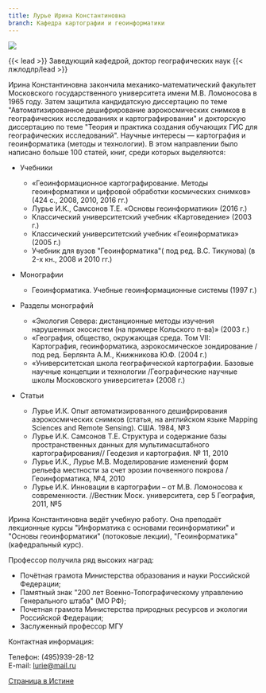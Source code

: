 ```yaml
---
title: Лурье Ирина Константиновна
branch: Кафедра картографии и геоинформатики
---
```

![](img/lik.jpg)

{{< lead >}} Заведующий кафедрой, доктор географических наук {{< лжлодлр/lead >}}

Ирина Константиновна закончила механико-математический факультет Московского государственного университета имени М.В. Ломоносова в 1965 году. Затем защитила кандидатскую диссертацию по теме "Автоматизированное дешифрирование аэрокосмических снимков в географических исследованиях и картографировании" и докторскую диссертацию по теме "Теория и практика создания обучающих ГИС для географических исследований". 
Научные интересы — картография и геоинформатика (методы и технологии). В этом направлении было написано больше 100 статей, книг, среди которых выделяются:

* Учебники

  * «Геоинформационное картографирование. Методы геоинформатики и цифровой обработки космических снимков» (424 с., 2008, 2010, 2016 гг.)
  * Лурье И.К., Самсонов Т.Е. «Основы геоинформатики» (2016 г.)
  * Классический университетский учебник «Картоведение» (2003 г.)
  * Классический университетский учебник «Геоинформатика» (2005 г.)
  * Учебник для вузов "Геоинформатика"( под ред. В.С. Тикунова) (в 2-х кн., 2008 и 2010 гг.)
* Монографии

  * Геоинформатика. Учебные геоинформационные системы (1997 г.)
* Разделы монографий

  * «Экология Севера: дистанционные методы изучения нарушенных экосистем (на примере Кольского п-ва)» (2003 г.)
  * «География, общество, окружающая среда. Том VII: Картография, геоинформатика, аэрокосмическое зондирование /под ред. Берлянта А.М., Книжникова Ю.Ф. (2004 г.) 
  * «Университетская школа географической картографии. Базовые научные концепции и технологии /Географические научные школы Московского университета» (2008 г.)
* Статьи

  * Лурье И.К. Опыт автоматизированного дешифрирования аэрокосмических снимков (статья, на английском языке Mapping Sciences and Remote Sensing). США. 1984, №3
  * Лурье И.К. Самсонов Т.Е. Структура и содержание базы пространственных данных для мультимасштабного картографирования// Геодезия и картография. № 11, 2010
  * Лурье И.К., Лурье М.В. Моделирование изменений форм рельефа местности за счет эрозии почвенного покрова /Геоинформатика, №4, 2010
  * Лурье И.К. Инновации в картографии – от М.В. Ломоносова к современности. //Вестник Моск. университета, сер 5 География, 2011, №5

Ирина Константиновна ведёт учебную работу. Она преподаёт лекционные курсы "Информатика с основами геоинформатики" и "Основы геоинформатики" (потоковые лекции), "Геоинформатика" (кафедральный курс). 

Профессор получила ряд высоких наград:

* Почётная грамота Министерства образования и науки Российской Федерации;
* Памятный знак "200 лет Военно-Топографическому управлению Генерального штаба" (МО РФ);
* Почетная грамота Министерства природных ресурсов и экологии Российской Федерации;
* Заслуженный профессор МГУ

Контактная информация:

Телефон: (495)939-28-12      \
E-mail: [lurie@mail.ru](mailto:lurie@mail.ru)

[Страница в Истине](https://istina.msu.ru/workers/427278)